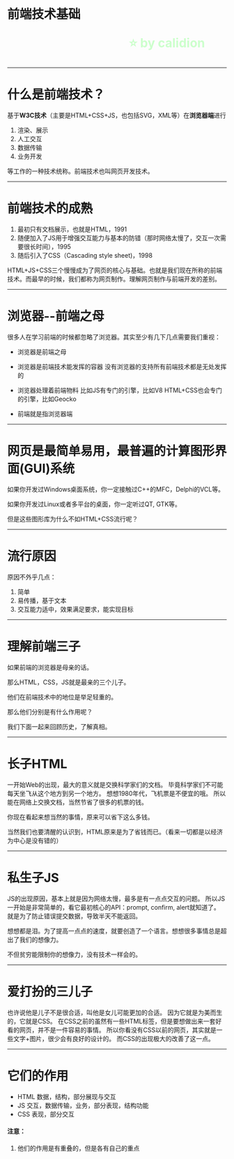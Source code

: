 <!--
$theme: gaia
template: gaia
-->


前端技术基础<p style="text-align:right;font-size:28px;margin-right:50px;color:#cFc;">:star: by calidion</p>
===
---
什么是前端技术？
==
基于**W3C技术**（主要是HTML+CSS+JS，也包括SVG，XML等）在**浏览器端**进行

1. 渲染、展示
2. 人工交互
3. 数据传输
4. 业务开发

等工作的一种技术统称。前端技术也叫网页开发技术。

---
前端技术的成熟
===

1. 最初只有文档展示，也就是HTML，1991
2. 随便加入了JS用于增强交互能力与基本的防错（那时网络太慢了，交互一次需要很长时间），1995
3. 随后引入了CSS（Cascading style sheet)，1998

HTML+JS+CSS三个慢慢成为了网页的核心与基础。也就是我们现在所称的前端技术。而最早的时候，我们都称为网页制作。理解网页制作与前端开发的差别。

---
浏览器--前端之母
===
很多人在学习前端的时候都忽略了浏览器。其实至少有几下几点需要我们重视：
- 浏览器是前端之母
- 浏览器是前端技术能发挥的容器
没有浏览器的支持所有前端技术都是无处发挥的
- 浏览器处理着前端物料
比如JS有专门的引擎，比如V8
HTML+CSS也会专门的引擎，比如Geocko

- 前端就是指浏览器端

---
网页是最简单易用，最普遍的计算图形界面(GUI)系统
===
如果你开发过Windows桌面系统，你一定接触过C++的MFC，Delphi的VCL等。

如果你开发过Linux或者多平台的桌面，你一定听过QT, GTK等。

但是这些图形库为什么不如HTML+CSS流行呢？

---
流行原因
===

原因不外乎几点：
1. 简单
2. 易传播，基于文本
3. 交互能力适中，效果满足要求，能实现目标

---
理解前端三子
===
如果前端的浏览器是母亲的话。

那么HTML，CSS，JS就是最亲的三个儿子。

他们在前端技术中的地位是举足轻重的。

那么他们分别是有什么作用呢？

我们下面一起来回顾历史，了解真相。

---
长子HTML
===
一开始Web的出现，最大的意义就是交换科学家们的文档。
毕竟科学家们不可能每天坐飞从这个地方到另一个地方。
想想1980年代，飞机票是不便宜的哦。
所以能在网络上交换文档，当然节省了很多的机票的钱。

你现在看起来想当然的事情，原来可以省下这么多钱。

当然我们也要清醒的认识到，HTML原来是为了省钱而已。（看来一切都是以经济为中心是没有错的）

---
私生子JS
===
JS的出现原因，基本上就是因为网络太慢，最多是有一点点交互的问题。
所以JS一开始是非常简单的，看它最初核心的API：prompt, confirm, alert就知道了。
就是为了防止错误提交数据，导致半天不能返回。

想想都是泪。为了提高一点点的速度，就要创造了一个语言。想想很多事情总是超出了我们的想像力。

不但贫穷能限制你的想像力，没有技术一样会的。

---
爱打扮的三儿子
===
也许说他是儿子不是很合适，叫他是女儿可能更加的合适。
因为它就是为美而生的，它就是CSS。
在CSS之前的虽然有一些HTML标签，但是要想做出来一套好看的网页，并不是一件容易的事情。
所以你看没有CSS以前的网页，其实就是一些文字+图片，很少会有良好的设计的。
而CSS的出现极大的改善了这一点。

---
它们的作用
===
* HTML
数据，结构，部分展现与交互
* JS
交互，数据传输，业务，部分表现，结构功能
* CSS
表现，部分交互

#### 注意：
1. 他们的作用是有重叠的，但是各有自己的重点


















